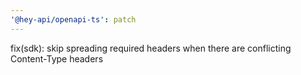```yaml
---
'@hey-api/openapi-ts': patch
---
```


fix(sdk): skip spreading required headers when there are conflicting Content-Type headers
